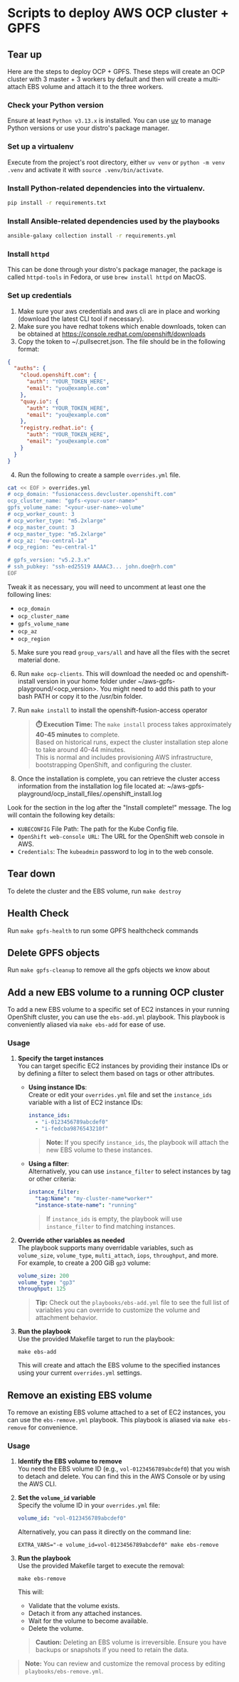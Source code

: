 # Scripts to deploy AWS OCP cluster + GPFS

## Tear up

Here are the steps to deploy OCP + GPFS. These steps will create an OCP
cluster with 3 master + 3 workers by default and then will create a multi-attach
EBS volume and attach it to the three workers.

### Check your Python version

Ensure at least `Python v3.13.x` is installed.
You can use [uv](https://docs.astral.sh/uv/guides/install-python/) to manage Python versions or use your distro's package manager.

### Set up a virtualenv
Execute from the project's root directory, either `uv venv` or `python -m venv .venv` and activate it with `source .venv/bin/activate`.

### Install Python-related dependencies into the virtualenv.

```sh
pip install -r requirements.txt
```

### Install Ansible-related dependencies used by the playbooks

```sh
ansible-galaxy collection install -r requirements.yml
```

### Install `httpd`

This can be done through your distro's package manager, the package is called `httpd-tools` in Fedora, or use `brew install httpd` on MacOS.

### Set up credentials

1. Make sure your aws credentials and aws cli are in place and working (download the latest CLI tool if necessary).
2. Make sure you have redhat tokens which enable downloads, token can be obtained at https://console.redhat.com/openshift/downloads
3. Copy the token to ~/.pullsecret.json. The file should be in the following format:

```json
{
  "auths": {
    "cloud.openshift.com": {
      "auth": "YOUR_TOKEN_HERE",
      "email": "you@example.com"
    },
    "quay.io": {
      "auth": "YOUR_TOKEN_HERE",
      "email": "you@example.com"
    },
    "registry.redhat.io": {
      "auth": "YOUR_TOKEN_HERE",
      "email": "you@example.com"
    }
  }
}
```

4. Run the following to create a sample `overrides.yml` file.

```sh
cat << EOF > overrides.yml
# ocp_domain: "fusionaccess.devcluster.openshift.com"
ocp_cluster_name: "gpfs-<your-user-name>"
gpfs_volume_name: "<your-user-name>-volume"
# ocp_worker_count: 3
# ocp_worker_type: "m5.2xlarge"
# ocp_master_count: 3
# ocp_master_type: "m5.2xlarge"
# ocp_az: "eu-central-1a"
# ocp_region: "eu-central-1"

# gpfs_version: "v5.2.3.x"
# ssh_pubkey: "ssh-ed25519 AAAAC3... john.doe@rh.com"
EOF
```

Tweak it as necessary, you will need to uncomment at least one the following lines:
- `ocp_domain`
- `ocp_cluster_name`
- `gpfs_volume_name`
- `ocp_az`
- `ocp_region`

5. Make sure you read `group_vars/all` and have all the files with the secret material done.
6. Run `make ocp-clients`. This will download the needed oc and openshift-install version in your home folder under ~/aws-gpfs-playground/<ocp_version>. You might need to add this path to your bash PATH or copy it to the /usr/bin folder.

7. Run `make install` to install the openshift-fusion-access operator
   
   > **⏱️ Execution Time:** The `make install` process takes approximately **40-45 minutes** to complete.  
   > Based on historical runs, expect the cluster installation step alone to take around 40-44 minutes.  
   > This is normal and includes provisioning AWS infrastructure, bootstrapping OpenShift, and configuring the cluster.

8. Once the installation is complete, you can retrieve the cluster access information from the installation log file located at:
   ~/aws-gpfs-playground/ocp_install_files/.openshift_install.log

Look for the section in the log after the "Install complete!" message. The log will contain the following key details:

- `KUBECONFIG` File Path: The path for the Kube Config file.
- `OpenShift web-console URL`: The URL for the OpenShift web console in AWS.
- `Credentials`: The `kubeadmin` password to log in to the web console.

## Tear down

To delete the cluster and the EBS volume, run `make destroy`

## Health Check

Run `make gpfs-health` to run some GPFS healthcheck commands

## Delete GPFS objects

Run `make gpfs-cleanup` to remove all the gpfs objects we know about

## Add a new EBS volume to a running OCP cluster

To add a new EBS volume to a specific set of EC2 instances in your running OpenShift cluster, you can use the `ebs-add.yml` playbook. This playbook is conveniently aliased via `make ebs-add` for ease of use.

### Usage

1. **Specify the target instances**  
   You can target specific EC2 instances by providing their instance IDs or by defining a filter to select them based on tags or other attributes.

   - **Using instance IDs**:  
     Create or edit your `overrides.yml` file and set the `instance_ids` variable with a list of EC2 instance IDs:
     ```yaml
     instance_ids:
       - "i-0123456789abcdef0"
       - "i-fedcba9876543210f"
     ```
     > **Note:** If you specify `instance_ids`, the playbook will attach the new EBS volume to these instances.

   - **Using a filter**:  
     Alternatively, you can use `instance_filter` to select instances by tag or other criteria:
     ```yaml
     instance_filter:
       "tag:Name": "my-cluster-name*worker*"
       "instance-state-name": "running"
     ```
     > If `instance_ids` is empty, the playbook will use `instance_filter` to find matching instances.

2. **Override other variables as needed**  
   The playbook supports many overridable variables, such as `volume_size`, `volume_type`, `multi_attach`, `iops`, `throughput`, and more.  
   For example, to create a 200 GiB `gp3` volume:
   ```yaml
   volume_size: 200
   volume_type: "gp3"
   throughput: 125
   ```

   > **Tip:** Check out the `playbooks/ebs-add.yml` file to see the full list of variables you can override to customize the volume and attachment behavior.

3. **Run the playbook**  
   Use the provided Makefile target to run the playbook:
   ```
   make ebs-add
   ```

   This will create and attach the EBS volume to the specified instances using your current `overrides.yml` settings.

## Remove an existing EBS volume

To remove an existing EBS volume attached to a set of EC2 instances, you can use the `ebs-remove.yml` playbook. This playbook is aliased via `make ebs-remove` for convenience.

### Usage

1. **Identify the EBS volume to remove**  
   You need the EBS volume ID (e.g., `vol-0123456789abcdef0`) that you wish to detach and delete. You can find this in the AWS Console or by using the AWS CLI.

2. **Set the `volume_id` variable**  
   Specify the volume ID in your `overrides.yml` file:
   ```yaml
   volume_id: "vol-0123456789abcdef0"
   ```
   Alternatively, you can pass it directly on the command line:
   ```
   EXTRA_VARS="-e volume_id=vol-0123456789abcdef0" make ebs-remove
   ```

3. **Run the playbook**  
   Use the provided Makefile target to execute the removal:
   ```
   make ebs-remove
   ```
   This will:
   - Validate that the volume exists.
   - Detach it from any attached instances.
   - Wait for the volume to become available.
   - Delete the volume.

    > **Caution:** Deleting an EBS volume is irreversible. Ensure you have backups or snapshots if you need to retain the data.

> **Note:** You can review and customize the removal process by editing `playbooks/ebs-remove.yml`.



